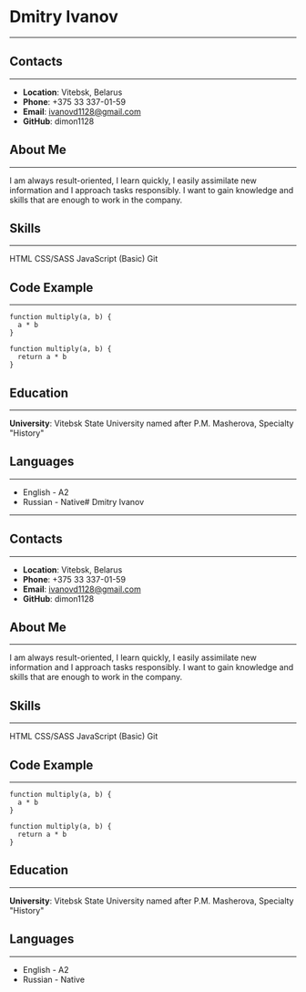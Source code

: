 # Dmitry Ivanov
---
## Contacts
---
* __Location__: Vitebsk, Belarus
* __Phone__: +375 33 337-01-59
* __Email__: ivanovd1128@gmail.com
* __GitHub__: dimon1128
## About Me
---
I am always result-oriented, I learn quickly, I easily assimilate new information and I approach tasks responsibly. I want to gain knowledge and skills that are enough to work in the company.

## Skills
---
HTML
CSS/SASS
JavaScript (Basic)
Git
## Code Example
---
```
function multiply(a, b) {
  a * b
} ​

function multiply(a, b) {
  return a * b
}
```
## Education
---
__University__: Vitebsk State University named after P.M. Masherova, Specialty "History"
## Languages
---
* English - A2 
* Russian - Native# Dmitry Ivanov
---
## Contacts
---
* __Location__: Vitebsk, Belarus
* __Phone__: +375 33 337-01-59
* __Email__: ivanovd1128@gmail.com
* __GitHub__: dimon1128
## About Me
---
I am always result-oriented, I learn quickly, I easily assimilate new information and I approach tasks responsibly. I want to gain knowledge and skills that are enough to work in the company.

## Skills
---
HTML
CSS/SASS
JavaScript (Basic)
Git
## Code Example
---
```
function multiply(a, b) {
  a * b
} ​

function multiply(a, b) {
  return a * b
}
```
## Education
---
__University__: Vitebsk State University named after P.M. Masherova, Specialty "History"
## Languages
---
* English - A2 
* Russian - Native